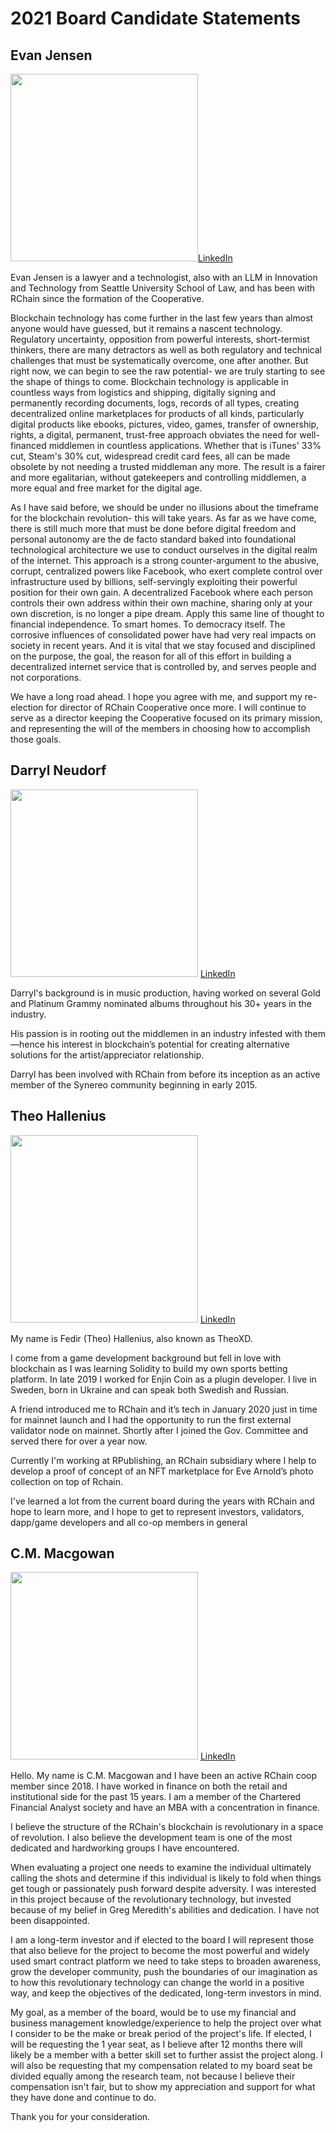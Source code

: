 # 2021 Board  Candidate Statements

## Evan Jensen

<img src="https://github.com/rchain/www.rchain.coop/raw/master/assets/leadership/rchain-team-evan-jensen.jpg" width="300">[LinkedIn](https://www.linkedin.com/in/evan-jensen-ab07aa2a/)

Evan Jensen is a lawyer and a technologist, also with an LLM in Innovation and Technology from Seattle University School of Law, and has been with RChain since the formation of the Cooperative.

Blockchain technology has come further in the last few years than almost anyone would have guessed, but it remains a nascent technology. Regulatory uncertainty, opposition from powerful interests, short-termist thinkers, there are many detractors as well as both regulatory and technical challenges that must be systematically overcome, one after another. But right now, we can begin to see the raw potential- we are truly starting to see the shape of things to come. Blockchain technology is applicable in countless ways from logistics and shipping, digitally signing and permanently recording documents, logs, records of all types, creating decentralized online marketplaces for products of all kinds, particularly digital products like ebooks, pictures, video, games, transfer of ownership, rights, a digital, permanent, trust-free approach obviates the need for well-financed middlemen in countless applications. Whether that is iTunes' 33% cut, Steam's 30% cut, widespread credit card fees, all can be made obsolete by not needing a trusted middleman any more. The result is a fairer and more egalitarian, without gatekeepers and controlling middlemen, a more equal and free market for the digital age. 

As I have said before, we should be under no illusions about the timeframe for the blockchain revolution- this will take years. As far as we have come, there is still much more that must be done before digital freedom and personal autonomy are the de facto standard baked into foundational technological architecture we use to conduct ourselves in the digital realm of the internet. This approach is a strong counter-argument to the abusive, corrupt, centralized powers like Facebook, who exert complete control over infrastructure used by billions, self-servingly exploiting their powerful position for their own gain. A decentralized Facebook where each person controls their own address within their own machine, sharing only at your own discretion, is no longer a pipe dream. Apply this same line of thought to financial independence. To smart homes. To democracy itself. The corrosive influences of consolidated power have had very real impacts on society in recent years. And it is vital that we stay focused and disciplined on the purpose, the goal, the reason for all of this effort in building a decentralized internet service that is controlled by, and serves people and not corporations. 

We have a long road ahead. I hope you agree with me, and support my re-election for director of RChain Cooperative once more. I will continue to serve as a director keeping the Cooperative focused on its primary mission, and representing the will of the members in choosing how to accomplish those goals.

## Darryl Neudorf

<img src="https://github.com/rchain/www.rchain.coop/raw/master/assets/leadership/Darryl_Bio_Pic.png" width="300"> [LinkedIn](https://www.linkedin.com/in/darryl-neudorf-1830077b/)

Darryl's background is in music production, having worked on several Gold and Platinum Grammy nominated albums throughout his 30+ years in the industry.

His passion is in rooting out the middlemen in an industry infested with them—hence his interest in blockchain’s potential for creating alternative solutions for the artist/appreciator relationship.

Darryl has been involved with RChain from before its inception as an active member of the Synereo community beginning in early 2015.

## Theo Hallenius

<img src="https://rchain.coop/assets/leadership/theo_hallenius.jpg" width="300"> [LinkedIn](https://www.linkedin.com/in/theo-hallenius/)

My name is Fedir (Theo) Hallenius, also known as TheoXD.

I come from a game development background but fell in love with blockchain as I was learning Solidity to build my own sports betting platform. In late 2019 I worked for Enjin Coin as a plugin developer. I live in Sweden, born in Ukraine and can speak both Swedish and Russian.

A friend introduced me to RChain and it’s tech in January 2020 just in time for mainnet launch and I had the opportunity to run the first external validator node on mainnet. Shortly after I joined the Gov. Committee and served there for over a year now.

Currently I'm working at RPublishing, an RChain subsidiary where I help to develop a proof of concept of an NFT marketplace for Eve Arnold’s photo collection on top of Rchain.

I've learned a lot from the current board during the years with RChain and hope to learn more, and I hope to get to represent investors, validators, dapp/game developers and all co-op members in general


## C.M. Macgowan
<img src="https://github.com/rchain/www.rchain.coop/raw/master/assets/leadership/Macgowan.jpg" width="300"> [LinkedIn](https://linkedin.com/in/cmmacgowan)

Hello. My name is C.M. Macgowan and I have been an active RChain coop member since 2018. I have worked in finance on both the retail and institutional side for the past 15 years. I am a member of the Chartered Financial Analyst society and have an MBA with a concentration in finance. 

I believe the structure of the RChain's blockchain is revolutionary in a space of revolution. I also believe the development team is one of the most dedicated and hardworking groups I have encountered. 

When evaluating a project one needs to examine the individual ultimately calling the shots and determine if this individual is likely to fold when things get tough or passionately push forward despite adversity. I was interested in this project because of the revolutionary technology, but invested because of my belief in Greg Meredith's abilities and dedication. I have not been disappointed. 

I am a long-term investor and if elected to the board I will represent those that also believe for the project to become the most powerful and widely used smart contract platform we need to take steps to broaden awareness, grow the developer community, push the boundaries of our imagination as to how this revolutionary technology can change the world in a positive way, and keep the objectives of the dedicated, long-term investors in mind.  

My goal, as a member of the board, would be to use my financial and business management knowledge/experience to help the project over what I consider to be the make or break period of the project's life. If elected, I will be requesting the 1 year seat, as I believe after 12 months there will likely be a member with a better skill set to further assist the project along. I will also be requesting that my compensation related to my board seat be divided equally among the research team, not because I believe their compensation isn't fair, but to show my appreciation and support for what they have done and continue to do.

Thank you for your consideration.
